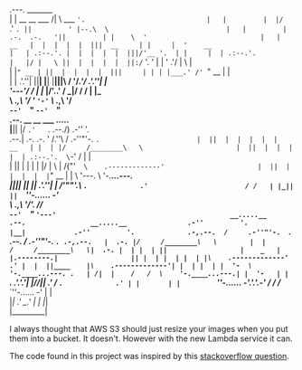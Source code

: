                                                                                
.---.                                   _______                                
|   |          __  __   ___   /|        \  ___ `'.                             
|   |         |  |/  `.'   `. ||         ' |--.\  \                            
|   |         |   .-.  .-.   '||         | |    \  '                           
|   |    __   |  |  |  |  |  |||  __     | |     |  '    __                    
|   | .:--.'. |  |  |  |  |  |||/'__ '.  | |     |  | .:--.'.                  
|   |/ |   \ ||  |  |  |  |  ||:/`  '. ' | |     ' .'/ |   \ |                 
|   |`" __ | ||  |  |  |  |  |||     | | | |___.' /' `" __ | |                 
|   | .'.''| ||__|  |__|  |__|||\    / '/_______.'/   .'.''| |                 
'---'/ /   | |_               |/\'..' / \_______|/   / /   | |_                
     \ \._,\ '/               '  `'-'`               \ \._,\ '/                
      `--'  `"                                        `--'  `"                 
.--. __  __   ___                          __.....__                           
|__||  |/  `.'   `.            .--./)  .-''         '.                         
.--.|   .-.  .-.   '          /.''\\  /     .-''"'-.  `.                       
|  ||  |  |  |  |  |    __   | |  | |/     /________\   \                      
|  ||  |  |  |  |  | .:--.'.  \`-' / |                  |                      
|  ||  |  |  |  |  |/ |   \ | /("'`  \    .-------------'                      
|  ||  |  |  |  |  |`" __ | | \ '---. \    '-.____...---.                      
|__||__|  |__|  |__| .'.''| |  /'""'.\ `.             .'                       
                    / /   | |_||     ||  `''-...... -'                         
                    \ \._,\ '/\'. __//                                         
                     `--'  `"  `'---'                                          
              __.....__             .--.                __.....__              
          .-''         '.           |__|            .-''         '.            
.-,.--.  /     .-''"'-.  `.         .--.           /     .-''"'-.  `. .-,.--.  
|  .-. |/     /________\   \        |  |          /     /________\   \|  .-. | 
| |  | ||                  |    _   |  |.--------.|                  || |  | | 
| |  | |\    .-------------'  .' |  |  ||____    |\    .-------------'| |  | | 
| |  '-  \    '-.____...---. .   | /|  |    /   /  \    '-.____...---.| |  '-  
| |       `.             .'.'.'| |//|__|  .'   /    `.             .' | |      
| |         `''-...... -'.'.'.-'  /      /    /___    `''-...... -'   | |      
|_|                      .'   \_.'      |         |                   |_|      
                                        |_________|                            



I always thought that AWS S3 should just resize your images when you put them into a bucket. It doesn't. However with the new Lambda service it can.

The code found in this project was inspired by this [stackoverflow question](http://stackoverflow.com/questions/29394190/node-resize-image-and-upload-to-aws).